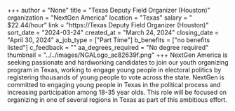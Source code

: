 +++
author = "None"
title = "Texas Deputy Field Organizer (Houston)"
organization = "NextGen America"
location = "Texas"
salary = " $22.44/hour"
link = "https://Texas Deputy Field Organizer (Houston)"
sort_date = "2024-03-24"
created_at = "March 24, 2024"
closing_date = "April 30, 2024"
a_job_type = ["Part Time"]
b_benefits = ["no benefits listed"]
c_feedback = ""
aa_degrees_required = "No degree required"
thumbnail = "../../images/NGALogo_ac82639f.png"
+++
NextGen America is seeking passionate and hardworking candidates to join our youth organizing program in Texas, working to engage young people in electoral politics by registering thousands of young people to vote across the state. NextGen is committed to engaging young people in Texas in the political process and increasing participation among 18-35 year olds. This role will be focused on organizing in one of several regions in Texas as part of this ambitious effort. 